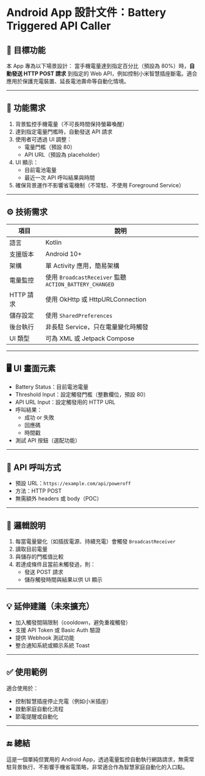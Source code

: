 
# Android App 設計文件：Battery Triggered API Caller

## 📱 目標功能

本 App 專為以下場景設計：
當手機電量達到指定百分比（預設為 80%）時，**自動發送 HTTP POST 請求** 到指定的 Web API，例如控制小米智慧插座斷電。適合應用於保護充電裝置、延長電池壽命等自動化情境。

---

## 🎯 功能需求

1. 背景監控手機電量（不可長時間保持螢幕喚醒）
2. 達到指定電量門檻時，自動發送 API 請求
3. 使用者可透過 UI 調整：
   - 電量門檻（預設 80）
   - API URL（預設為 placeholder）
4. UI 顯示：
   - 目前電池電量
   - 最近一次 API 呼叫結果與時間
5. 確保背景運作不影響省電機制（不常駐、不使用 Foreground Service）

---

## ⚙️ 技術需求

| 項目 | 說明 |
|------|------|
| 語言 | Kotlin |
| 支援版本 | Android 10+ |
| 架構 | 單 Activity 應用，簡易架構 |
| 電量監控 | 使用 `BroadcastReceiver` 監聽 `ACTION_BATTERY_CHANGED` |
| HTTP 請求 | 使用 OkHttp 或 HttpURLConnection |
| 儲存設定 | 使用 `SharedPreferences` |
| 後台執行 | 非長駐 Service，只在電量變化時觸發 |
| UI 類型 | 可為 XML 或 Jetpack Compose |

---

## 🖥️ UI 畫面元素

- Battery Status：目前電池電量
- Threshold Input：設定觸發門檻（整數欄位，預設 80）
- API URL Input：設定觸發用的 HTTP URL
- 呼叫結果：
  - 成功 or 失敗
  - 回應碼
  - 時間戳
- 測試 API 按鈕（選配功能）

---

## 🔗 API 呼叫方式

- 預設 URL：`https://example.com/api/poweroff`
- 方法：HTTP POST
- 無需額外 headers 或 body（POC）

---

## 🧠 邏輯說明

1. 每當電量變化（如插拔電源、持續充電）會觸發 `BroadcastReceiver`
2. 讀取目前電量
3. 與儲存的門檻值比較
4. 若達成條件且當前未觸發過，則：
   - 發送 POST 請求
   - 儲存觸發時間與結果以供 UI 顯示

---

## 💡 延伸建議（未來擴充）

- 加入觸發間隔限制（cooldown，避免重複觸發）
- 支援 API Token 或 Basic Auth 驗證
- 提供 Webhook 測試功能
- 整合通知系統或顯示系統 Toast

---

## ✅ 使用範例

適合使用於：
- 控制智慧插座停止充電（例如小米插座）
- 啟動家庭自動化流程
- 節電提醒或自動化

---

## 🔚 總結

這是一個單純但實用的 Android App，透過電量監控自動執行網路請求，無需常駐背景執行、不影響手機省電策略，非常適合作為智慧家庭自動化的入口點。
